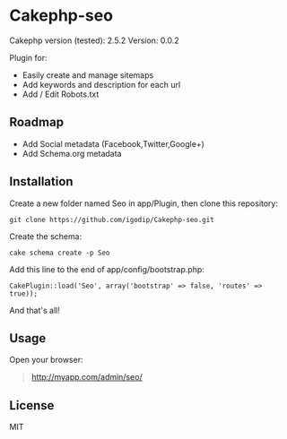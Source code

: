 Cakephp-seo
===========

Cakephp version (tested): 2.5.2
Version: 0.0.2

Plugin for:
- Easily create and manage sitemaps
- Add keywords and description for each url
- Add / Edit Robots.txt

Roadmap
-

- Add Social metadata (Facebook,Twitter,Google+)
- Add Schema.org metadata

Installation
-

Create a new folder named Seo in app/Plugin, then clone this repository:

``` git clone https://github.com/igodip/Cakephp-seo.git ```

Create the schema:

``` cake schema create -p Seo ```

Add this line to the end of app/config/bootstrap.php:

``` CakePlugin::load('Seo', array('bootstrap' => false, 'routes' => true)); ```

And that's all!

Usage
-

Open your browser:
> http://myapp.com/admin/seo/

License
-

MIT
